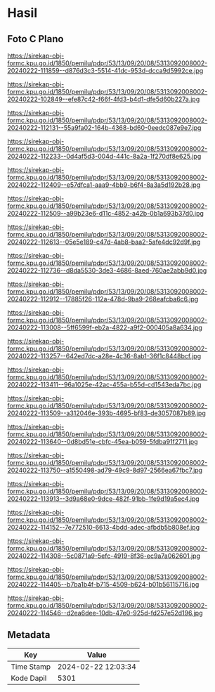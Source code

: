 # Hasil

## Foto C Plano

https://sirekap-obj-formc.kpu.go.id/1850/pemilu/pdpr/53/13/09/20/08/5313092008002-20240222-111859--d876d3c3-5514-41dc-953d-dcca9d5992ce.jpg

https://sirekap-obj-formc.kpu.go.id/1850/pemilu/pdpr/53/13/09/20/08/5313092008002-20240222-102849--efe87c42-f66f-4fd3-b4d1-dfe5d60b227a.jpg

https://sirekap-obj-formc.kpu.go.id/1850/pemilu/pdpr/53/13/09/20/08/5313092008002-20240222-112131--55a9fa02-164b-4368-bd60-0eedc087e9e7.jpg

https://sirekap-obj-formc.kpu.go.id/1850/pemilu/pdpr/53/13/09/20/08/5313092008002-20240222-112233--0d4af5d3-004d-441c-8a2a-1f270df8e625.jpg

https://sirekap-obj-formc.kpu.go.id/1850/pemilu/pdpr/53/13/09/20/08/5313092008002-20240222-112409--e57dfca1-aaa9-4bb9-b6f4-8a3a5d192b28.jpg

https://sirekap-obj-formc.kpu.go.id/1850/pemilu/pdpr/53/13/09/20/08/5313092008002-20240222-112509--a99b23e6-d11c-4852-a42b-0b1a693b37d0.jpg

https://sirekap-obj-formc.kpu.go.id/1850/pemilu/pdpr/53/13/09/20/08/5313092008002-20240222-112613--05e5e189-c47d-4ab8-baa2-5afe4dc92d9f.jpg

https://sirekap-obj-formc.kpu.go.id/1850/pemilu/pdpr/53/13/09/20/08/5313092008002-20240222-112736--d8da5530-3de3-4686-8aed-760ae2abb9d0.jpg

https://sirekap-obj-formc.kpu.go.id/1850/pemilu/pdpr/53/13/09/20/08/5313092008002-20240222-112912--17885f26-112a-478d-9ba9-268eafcba6c6.jpg

https://sirekap-obj-formc.kpu.go.id/1850/pemilu/pdpr/53/13/09/20/08/5313092008002-20240222-113008--5ff6599f-eb2a-4822-a9f2-000405a8a634.jpg

https://sirekap-obj-formc.kpu.go.id/1850/pemilu/pdpr/53/13/09/20/08/5313092008002-20240222-113257--642ed7dc-a28e-4c36-8ab1-36f1c8448bcf.jpg

https://sirekap-obj-formc.kpu.go.id/1850/pemilu/pdpr/53/13/09/20/08/5313092008002-20240222-113411--96a1025e-42ac-455a-b55d-cd1543eda7bc.jpg

https://sirekap-obj-formc.kpu.go.id/1850/pemilu/pdpr/53/13/09/20/08/5313092008002-20240222-113509--a312046e-393b-4695-bf83-de3057087b89.jpg

https://sirekap-obj-formc.kpu.go.id/1850/pemilu/pdpr/53/13/09/20/08/5313092008002-20240222-113640--0d8bd51e-cbfc-45ea-b059-5fdba91f2711.jpg

https://sirekap-obj-formc.kpu.go.id/1850/pemilu/pdpr/53/13/09/20/08/5313092008002-20240222-113750--a1550498-ad79-49c9-8d97-2566ea67fbc7.jpg

https://sirekap-obj-formc.kpu.go.id/1850/pemilu/pdpr/53/13/09/20/08/5313092008002-20240222-113913--3d9a68e0-9dce-482f-91bb-1fe9d19a5ec4.jpg

https://sirekap-obj-formc.kpu.go.id/1850/pemilu/pdpr/53/13/09/20/08/5313092008002-20240222-114152--7e772510-6613-4bdd-adec-afbdb5b808ef.jpg

https://sirekap-obj-formc.kpu.go.id/1850/pemilu/pdpr/53/13/09/20/08/5313092008002-20240222-114308--5c0871a9-5efc-4919-8f36-ec9a7a062601.jpg

https://sirekap-obj-formc.kpu.go.id/1850/pemilu/pdpr/53/13/09/20/08/5313092008002-20240222-114405--b7ba1b4f-b715-4509-b624-b01b56115716.jpg

https://sirekap-obj-formc.kpu.go.id/1850/pemilu/pdpr/53/13/09/20/08/5313092008002-20240222-114546--d2ea6dee-10db-47e0-925d-fd257e52d196.jpg


## Metadata

| Key        | Value               |
| ---------- | ------------------- |
| Time Stamp | 2024-02-22 12:03:34 |
| Kode Dapil | 5301                |



